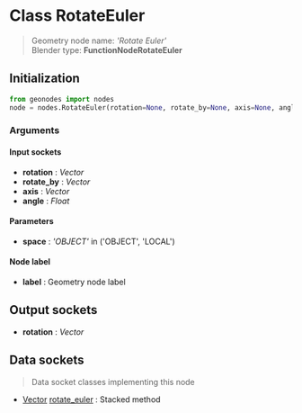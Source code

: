 
# Class RotateEuler

> Geometry node name: _'Rotate Euler'_<br>Blender type:  **FunctionNodeRotateEuler**

## Initialization


```python
from geonodes import nodes
node = nodes.RotateEuler(rotation=None, rotate_by=None, axis=None, angle=None, space='OBJECT', label=None)
```


### Arguments


#### Input sockets



- **rotation** : _Vector_
- **rotate_by** : _Vector_
- **axis** : _Vector_
- **angle** : _Float_



#### Parameters



- **space** : _'OBJECT'_ in ('OBJECT', 'LOCAL')



#### Node label



- **label** : Geometry node label



## Output sockets



- **rotation** : _Vector_



## Data sockets

> Data socket classes implementing this node


- [Vector](../sockets/Vector.md) [rotate_euler](../sockets/Vector.md#rotate_euler) : Stacked method



